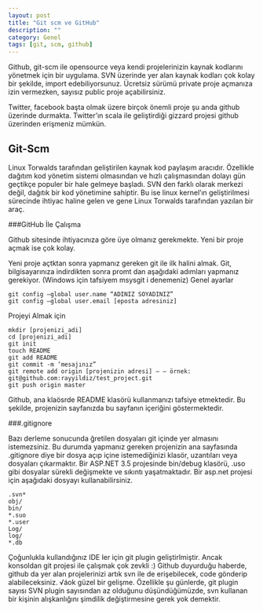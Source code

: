 ```yaml
---
layout: post
title: "Git scm ve GitHub"
description: ""
category: Genel 
tags: [git, scm, github]
---
```


Github, git-scm ile opensource veya kendi projelerinizin kaynak kodlarını yönetmek için bir uygulama. SVN üzerinde yer alan kaynak kodları çok kolay bir şekilde, import edebiliyorsunuz. Ücretsiz sürümü private proje açmanıza izin vermezken, sayısız public proje açabilirsiniz.

Twitter, facebook başta olmak üzere birçok önemli proje şu anda github üzerinde durmakta. Twitter’ın scala ile geliştirdiği gizzard projesi github üzerinden erişmeniz mümkün.

## Git-Scm

Linux Torwalds tarafından geliştirilen kaynak kod paylaşım aracıdır. Özellikle dağıtım kod yönetim sistemi olmasından ve hızlı çalışmasından dolayı gün geçtikçe populer bir hale gelmeye başladı. SVN den farklı olarak merkezi değil, dağıtık bir kod yönetimine sahiptir. Bu ise linux kernel’ın geliştirilmesi sürecinde ihtiyac haline gelen ve gene Linux Torwalds tarafından yazılan bir araç.

###GitHub İle Çalışma

Github sitesinde ihtiyacınıza göre üye olmanız gerekmekte. Yeni bir proje açmak ise çok kolay.

Yeni proje açtktan sonra yapmanız gereken git ile ilk halini almak. Git, bilgisayarınıza indirdikten sonra promt dan aşağıdaki adımları yapmanız gerekiyor. (Windows için tafsiyem msysgit i denemeniz)
Genel ayarlar

    git config –global user.name “ADINIZ SOYADINIZ”
    git config –global user.email [eposta adresiniz]

Projeyi Almak için

    mkdir [projenizi_adi]
    cd [projenizi_adi]
    git init
    touch README
    git add README
    git commit -m ‘mesajınız”
    git remote add origin [projenizin adresi] – — örnek: git@github.com:rayyildiz/test_project.git
    git push origin master

Github, ana klaösrde README klasörü kullanmanızı tafsiye etmektedir. Bu şekilde, projenizin sayfanızda bu sayfanın içeriğini göstermektedir.

###.gitignore

Bazı derleme sonucunda ğretilen dosyaları git içinde yer almasını istemezsiniz. Bu durumda yapmanız gereken projenizin ana sayfasında .gitignore diye bir dosya açıp içine istemediğinizi klasör, uzantıları veya dosyaları çıkarmaktır. Bir ASP.NET 3.5 projesinde bin/debug klasörü, .uso gibi dosyalar sürekli değişmekte ve sıkıntı yaşatmaktadır. Bir asp.net projesi için aşağıdaki dosyayı kullanabilirsiniz.

	.svn*
	obj/
	bin/
	*.suo
    *.user
    Log/
    log/
    *.db

Çoğunlukla kullandığınız IDE ler için git plugin geliştirlmiştir. Ancak konsoldan git projesi ile çalışmak çok zevkli :)
Github duyurduğu haberde, github da yer alan projelerinizi artık svn ile de erişebilecek, code gönderip alabileceksiniz. √áok güzel bir gelişme. Özellikle şu günlerde, git plugin sayısı SVN plugin sayısından az olduğunu düşündüğümüzde, svn kullanan bir kişinin alışkanlığını şimdilik değiştirmesine gerek yok demektir.